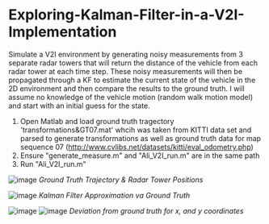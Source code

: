 # Exploring-Kalman-Filter-in-a-V2I-Implementation
Simulate a V2I environment by generating noisy measurements from 3 separate radar towers that will return the distance of the vehicle from each radar tower at each time step. These noisy measurements will then be propagated through a KF to estimate the current state of the vehicle in the 2D environment and then compare the results to the ground truth. I will assume no knowledge of the vehicle motion (random walk motion model) and start with an initial guess for the state.

1. Open Matlab and load ground truth tragectory 'transformations&GT07.mat' whcih was taken from KITTI data set and parsed to generate transformations as well as ground truth data for map sequence 07 (http://www.cvlibs.net/datasets/kitti/eval_odometry.php)
2. Ensure "generate_measure.m" and "Ali_V2I_run.m" are in the same path 
3. Run "Ali_V2I_run.m"

![image](https://user-images.githubusercontent.com/49213550/161667956-ac279c37-42a0-4acb-a55e-43181921276f.png)
*Ground Truth Trajectory & Radar Tower Positions*

![image](https://user-images.githubusercontent.com/49213550/161668156-de02fffc-6a24-4a24-9f18-28233cb74e0f.png)
*Kalman Filter Approximation va Ground Truth*

![image](https://user-images.githubusercontent.com/49213550/161668218-a9bacbd9-468e-4212-8c21-856846ac0f45.png)
![image](https://user-images.githubusercontent.com/49213550/161668258-69f59f73-2ed3-4958-9ecd-91d08e55deef.png)
*Deviation from ground truth for x, and y coordinates*




